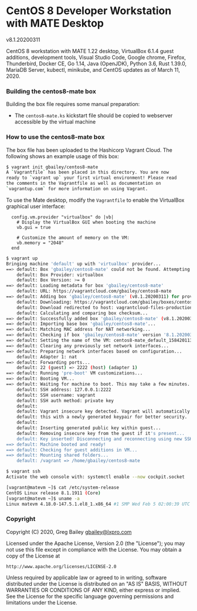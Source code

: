 # CentOS 8 Developer Workstation with MATE Desktop

v8.1.20200311

CentOS 8 workstation with MATE 1.22 desktop, VirtualBox 6.1.4 guest additions,
development tools, Visual Studio Code, Google chrome, Firefox, Thunderbird,
Docker CE, Go 1.14, Java (OpenJDK), Python 3.6, Rust 1.39.0, MariaDB Server,
kubectl, minikube, and CentOS updates as of March 11, 2020.

### Building the centos8-mate box

Building the box file requires some manual preparation:

* The `centos8-mate.ks` kickstart file should be copied to webserver accessible
  by the virtual machine

### How to use the centos8-mate box

The box file has been uploaded to the Hashicorp Vagrant Cloud.  The following
shows an example usage of this box:

```bash
$ vagrant init gbailey/centos8-mate
A `Vagrantfile` has been placed in this directory. You are now
ready to `vagrant up` your first virtual environment! Please read
the comments in the Vagrantfile as well as documentation on
`vagrantup.com` for more information on using Vagrant.
```

To use the Mate desktop, modify the `Vagrantfile` to enable the VirtualBox
graphical user interface:

```
  config.vm.provider "virtualbox" do |vb|
    # Display the VirtualBox GUI when booting the machine
    vb.gui = true

    # Customize the amount of memory on the VM:
    vb.memory = "2048"
  end
```

```bash
$ vagrant up
Bringing machine 'default' up with 'virtualbox' provider...
==> default: Box 'gbailey/centos8-mate' could not be found. Attempting to find and install...
    default: Box Provider: virtualbox
    default: Box Version: >= 0
==> default: Loading metadata for box 'gbailey/centos8-mate'
    default: URL: https://vagrantcloud.com/gbailey/centos8-mate
==> default: Adding box 'gbailey/centos8-mate' (v8.1.20200311) for provider: virtualbox
    default: Downloading: https://vagrantcloud.com/gbailey/boxes/centos8-mate/versions/8.1.20200311/providers/virtualbox.box
    default: Download redirected to host: vagrantcloud-files-production.s3.amazonaws.com
    default: Calculating and comparing box checksum...
==> default: Successfully added box 'gbailey/centos8-mate' (v8.1.20200311) for 'virtualbox'!
==> default: Importing base box 'gbailey/centos8-mate'...
==> default: Matching MAC address for NAT networking...
==> default: Checking if box 'gbailey/centos8-mate' version '8.1.20200311' is up to date...
==> default: Setting the name of the VM: centos8-mate_default_1584201131910_53407
==> default: Clearing any previously set network interfaces...
==> default: Preparing network interfaces based on configuration...
    default: Adapter 1: nat
==> default: Forwarding ports...
    default: 22 (guest) => 2222 (host) (adapter 1)
==> default: Running 'pre-boot' VM customizations...
==> default: Booting VM...
==> default: Waiting for machine to boot. This may take a few minutes...
    default: SSH address: 127.0.0.1:2222
    default: SSH username: vagrant
    default: SSH auth method: private key
    default: 
    default: Vagrant insecure key detected. Vagrant will automatically replace
    default: this with a newly generated keypair for better security.
    default: 
    default: Inserting generated public key within guest...
    default: Removing insecure key from the guest if it's present...
    default: Key inserted! Disconnecting and reconnecting using new SSH key...
==> default: Machine booted and ready!
==> default: Checking for guest additions in VM...
==> default: Mounting shared folders...
    default: /vagrant => /home/gbailey/centos8-mate
```

```bash
$ vagrant ssh
Activate the web console with: systemctl enable --now cockpit.socket

[vagrant@matevm ~]$ cat /etc/system-release
CentOS Linux release 8.1.1911 (Core) 
[vagrant@matevm ~]$ uname -a
Linux matevm 4.18.0-147.5.1.el8_1.x86_64 #1 SMP Wed Feb 5 02:00:39 UTC 2020 x86_64 x86_64 x86_64 GNU/Linux
```

### Copyright

Copyright (C) 2020, Greg Bailey <gbailey@lxpro.com>

Licensed under the Apache License, Version 2.0 (the "License");
you may not use this file except in compliance with the License.
You may obtain a copy of the License at

    http://www.apache.org/licenses/LICENSE-2.0

Unless required by applicable law or agreed to in writing, software
distributed under the License is distributed on an "AS IS" BASIS,
WITHOUT WARRANTIES OR CONDITIONS OF ANY KIND, either express or implied.
See the License for the specific language governing permissions and
limitations under the License.

